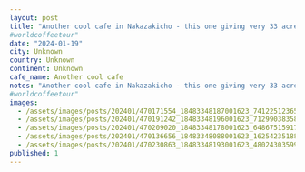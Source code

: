 ```yaml
---
layout: post
title: "Another cool cafe in Nakazakicho - this one giving very 33 acres vibes. They also had their own roaster which is something you don--t see too often"
#worldcoffeetour"
date: "2024-01-19"
city: Unknown
country: Unknown
continent: Unknown
cafe_name: Another cool cafe
notes: "Another cool cafe in Nakazakicho - this one giving very 33 acres vibes. They also had their own roaster which is something you don--t see too often"
#worldcoffeetour"
images: 
  - /assets/images/posts/202401/470171554_18483348187001623_7412251236500284170_n_18001610192124234.jpg
  - /assets/images/posts/202401/470191242_18483348196001623_7129903835842810856_n_18017620822881064.jpg
  - /assets/images/posts/202401/470209020_18483348178001623_6486751591712376261_n_18065934751488224.jpg
  - /assets/images/posts/202401/470136656_18483348088001623_1625423518819438829_n_18039265780638544.jpg
  - /assets/images/posts/202401/470230863_18483348193001623_4802430359970169511_n_18017970635009138.jpg
published: 1
---
```

